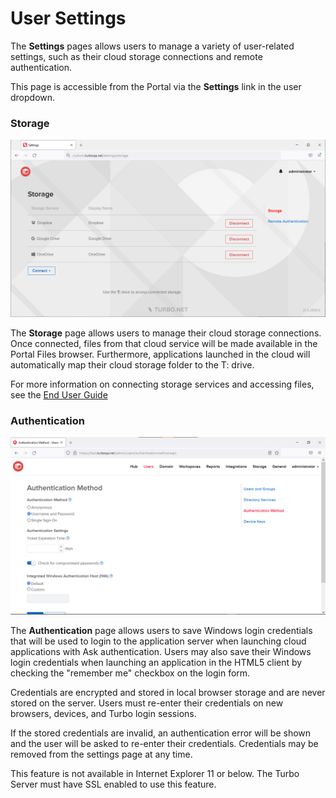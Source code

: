 # User Settings

The **Settings** pages allows users to manage a variety of user-related settings, such as their cloud storage connections and remote authentication.

This page is accessible from the Portal via the **Settings** link in the user dropdown.

### Storage

![Storage](/images/storage.png)

The **Storage** page allows users to manage their cloud storage connections. Once connected, files from that cloud service will be made available in the Portal Files browser. Furthermore, applications launched in the cloud will automatically map their cloud storage folder to the T: drive.

For more information on connecting storage services and accessing files, see the [End User Guide](/server/cloud-storage/end-user.html#end-user)

### Authentication

![Authentication](/images/authentication.png)

The **Authentication** page allows users to save Windows login credentials that will be used to login to the application server when launching cloud applications with Ask authentication. Users may also save their Windows login credentials when launching an application in the HTML5 client by checking the "remember me" checkbox on the login form.

Credentials are encrypted and stored in local browser storage and are never stored on the server. Users must re-enter their credentials on new browsers, devices, and Turbo login sessions.

If the stored credentials are invalid, an authentication error will be shown and the user will be asked to re-enter their credentials. Credentials may be removed from the settings page at any time.

This feature is not available in Internet Explorer 11 or below. The Turbo Server must have SSL enabled to use this feature.
